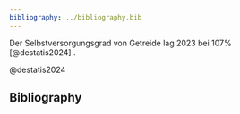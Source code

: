```yaml
---
bibliography: ../bibliography.bib
---
```


Der Selbstversorgungsgrad von Getreide lag 2023 bei 107% [@destatis2024] .

@destatis2024

## Bibliography
